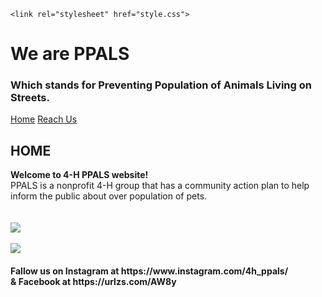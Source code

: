 
<html>
  <head>
    <meta charset="utf-8">
    <meta name="viewport" content="width=device-width, initial-scale=1">
  
    <link rel="stylesheet" href="style.css">
   
    
    



    
    
  </head>
  <body>
    <h1>We are PPALS</h1>
    <h3>Which stands for Preventing Population of Animals Living on Streets.</h3>
    <a href="index.html">Home</a>
    <a href="reach%20us.html">Reach Us</a>
    <h2>HOME</h2>
    <p>
     <strong> Welcome to 4-H PPALS website!</strong>
      <br>
      PPALS is a nonprofit 4-H group that has a community action plan to help inform the public about over population of pets.
      <br>
      <br>
      <img src="">
      <br>
      <br>
      <img src="file:///C:/Users/Kaitlynn/Downloads/GroupMe_2019129_17422%20(2).jpeg" >
      <br>
      <br>
      <img src="https://www.facebook.com/294691431214193/photos/a.294698214546848/294698191213517/?type=3&theater" >
      <br>
      <h4>Fallow us on Instagram at
        https://www.instagram.com/4h_ppals/ 
        <br>
        & Facebook at https://urlzs.com/AW8y</h4>
    </p>
     
  </body>
</html>
